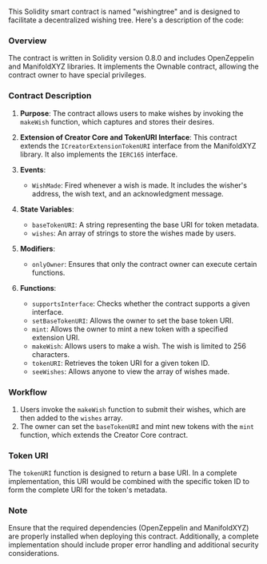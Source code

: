 This Solidity smart contract is named "wishingtree" and is designed to facilitate a decentralized wishing tree. Here's a description of the code:

### Overview
The contract is written in Solidity version 0.8.0 and includes OpenZeppelin and ManifoldXYZ libraries. It implements the Ownable contract, allowing the contract owner to have special privileges.

### Contract Description
1. **Purpose**: The contract allows users to make wishes by invoking the `makeWish` function, which captures and stores their desires.

2. **Extension of Creator Core and TokenURI Interface**: This contract extends the `ICreatorExtensionTokenURI` interface from the ManifoldXYZ library. It also implements the `IERC165` interface.

3. **Events**:
   - `WishMade`: Fired whenever a wish is made. It includes the wisher's address, the wish text, and an acknowledgment message.

4. **State Variables**:
   - `baseTokenURI`: A string representing the base URI for token metadata.
   - `wishes`: An array of strings to store the wishes made by users.

5. **Modifiers**:
   - `onlyOwner`: Ensures that only the contract owner can execute certain functions.

6. **Functions**:
   - `supportsInterface`: Checks whether the contract supports a given interface.
   - `setBaseTokenURI`: Allows the owner to set the base token URI.
   - `mint`: Allows the owner to mint a new token with a specified extension URI.
   - `makeWish`: Allows users to make a wish. The wish is limited to 256 characters.
   - `tokenURI`: Retrieves the token URI for a given token ID.
   - `seeWishes`: Allows anyone to view the array of wishes made.

### Workflow
1. Users invoke the `makeWish` function to submit their wishes, which are then added to the `wishes` array.
2. The owner can set the `baseTokenURI` and mint new tokens with the `mint` function, which extends the Creator Core contract.

### Token URI
The `tokenURI` function is designed to return a base URI. In a complete implementation, this URI would be combined with the specific token ID to form the complete URI for the token's metadata.

### Note
Ensure that the required dependencies (OpenZeppelin and ManifoldXYZ) are properly installed when deploying this contract. Additionally, a complete implementation should include proper error handling and additional security considerations.
